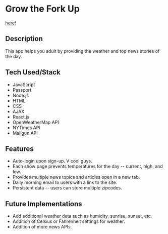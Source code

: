 # Grow the Fork Up

[here!](https://still-waters-28982.herokuapp.com/)

## Description

This app helps you adult by providing the weather and top news stories of the day.

## Tech Used/Stack

* JavaScript
* Passport
* Node.js
* HTML
* CSS
* AJAX
* React.js
* OpenWeatherMap API
* NYTimes API
* Mailgun API

## Features

* Auto-login upon sign-up. V cool guys.
* Each show page prevents temperatures for the day -- current, high, and low.
* Provides multiple news topics and articles open in a new tab.
* Daily morning email to users with a link to the site.
* Persistent data -- users can store multiple zipcodes.

## Future Implementations

* Add additional weather data such as humidity, sunrise, sunset, etc.
* Addition of Celsius or Fahrenheit settings for weather.
* Addition of more news APIs.
